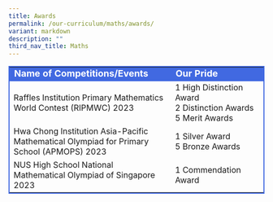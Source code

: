 ```yaml
---
title: Awards
permalink: /our-curriculum/maths/awards/
variant: markdown
description: ""
third_nav_title: Maths
---
```

<table style="border:2px solid royalblue">
	<tbody>
		<tr style="background-color:royalblue; color:white; font-weight:bold; font-size:18px; line-height:20px">
			<td width="300">Name of Competitions/Events</td>
			<td>Our Pride</td>
		</tr>
		<tr>
			<td>Raffles Institution Primary Mathematics World Contest (RIPMWC) 2023</td>
			<td>1 High Distinction Award<br>2 Distinction Awards<br>5 Merit Awards</td>
		</tr>
		<tr>
			<td>Hwa Chong Institution Asia-Pacific Mathematical Olympiad for Primary School (APMOPS) 2023</td>
			<td>1 Silver Award<br>5 Bronze Awards</td>
		</tr>
		<tr>
			<td>NUS High School National Mathematical Olympiad of Singapore 2023</td>
			<td>1 Commendation Award</td>
		</tr>
	</tbody>
</table>